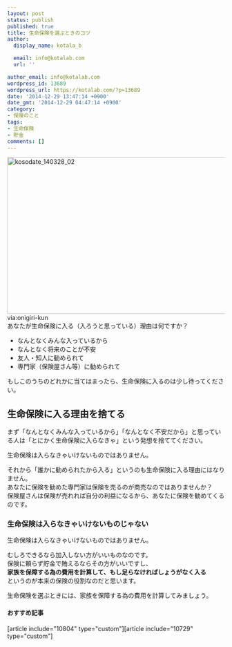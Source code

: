 ```yaml
---
layout: post
status: publish
published: true
title: 生命保険を選ぶときのコツ
author:
  display_name: kotala_b

  email: info@kotalab.com
  url: ''

author_email: info@kotalab.com
wordpress_id: 13689
wordpress_url: https://kotalab.com/?p=13689
date: '2014-12-29 13:47:14 +0900'
date_gmt: '2014-12-29 04:47:14 +0900'
category:
- 保険のこと
tags:
- 生命保険
- 貯金
comments: []
---
```

<p><img src="https://kotalab.com/wp-content/uploads/kosodate_140328_02-546x363.jpg" alt="kosodate_140328_02" width="546" height="363" class="aligncenter size-large wp-image-11277" /><br />
<span class="ss">via:onigiri-kun</span><br />
あなたが生命保険に入る（入ろうと思っている）理由は何ですか？</p>
<ul>
<li>なんとなくみんな入っているから</li>
<li>なんとなく将来のことが不安</li>
<li>友人・知人に勧められて</li>
<li>専門家（保険屋さん等）に勧められて</li>
</ul>
<p>もしこのうちのどれかに当てはまったら、生命保険に入るのは少し待ってください。<br />
</p>
<!--more-->
<h2>生命保険に入る理由を捨てる</h2>
<p>まず「なんとなくみんな入っているから」「なんとなく不安だから」と思っている人は「とにかく生命保険に入らなきゃ」という発想を捨ててください。</p>
<p>生命保険は入らなきゃいけないものではありません。</p>
<p>それから「誰かに勧められたから入る」というのも生命保険に入る理由にはなりません。<br />
あなたに保険を勧めた専門家は保険を売るのが商売なのではありませんか？<br />
保険屋さんは保険が売れれば自分の利益になるから、あなたに保険を勧めてくるのです。</p>
<h3>生命保険は入らなきゃいけないものじゃない</h3>
<p>生命保険は入らなきゃいけないものではありません。</p>
<p>むしろできるなら加入しない方がいいものなのです。<br />
保険に頼らず貯金で賄えるならその方がいいですし、<br />
<strong>家族を保障する為の費用を計算して、もし足らなければしょうがなく入る</strong><br />
というのが本来の保険の役割なのだと思います。</p>
<p>生命保険を選ぶときには、家族を保障する為の費用を計算してみましょう。</p>
<h4 class="rel">おすすめ記事</h4>
<p>[article include="10804" type="custom"][article include="10729" type="custom"]</p>
<div class="clear"></div>
